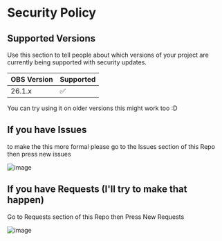 # Security Policy

## Supported Versions

Use this section to tell people about which versions of your project are
currently being supported with security updates.

| OBS Version | Supported          |
| ----------- | ------------------ |
|   26.1.x    | :white_check_mark: |

You can try using it on older versions this might work too :D

## If you have Issues

to make the this more formal please go to the Issues section of this Repo then press new issues 

![image](https://user-images.githubusercontent.com/51787264/119609446-298de100-be2a-11eb-9d6a-bf156a62c019.png)

## If you have Requests (I'll try to make that happen)

Go to Requests section of this Repo then Press New Requests

![image](https://user-images.githubusercontent.com/51787264/119609639-7d98c580-be2a-11eb-9511-3883f854a8a8.png)

